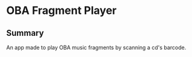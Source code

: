 # OBA Fragment Player

## Summary
An app made to play OBA music fragments by scanning a cd's barcode.
